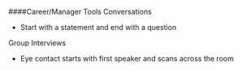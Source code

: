 ####Career/Manager Tools
Conversations

- Start with a statement and end with a question

Group Interviews

- Eye contact starts with first speaker and scans across the room